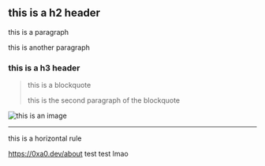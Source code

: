 ## this is a h2 header

this is a paragraph

this is another paragraph

### this is a h3 header

> this is a blockquote
>
> 
> this is the second paragraph of the blockquote


![this is an image](https://0xa0.dev/a/esqueletogrande.gif)

--- 

this is a horizontal rule

<https://0xa0.dev/about> test test lmao